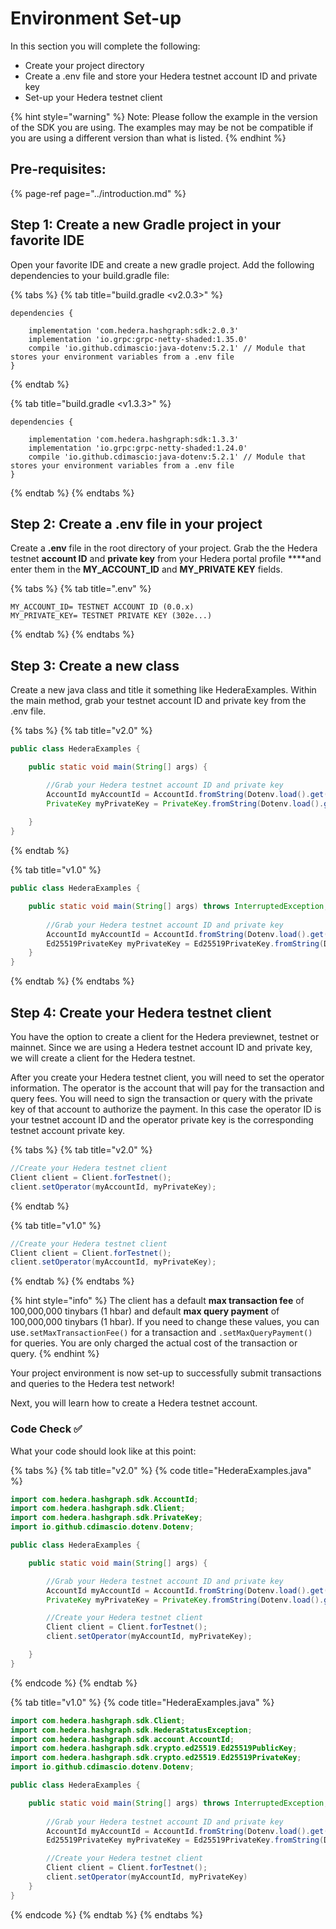 # Environment Set-up

In this section you will complete the following:

* Create your project directory
* Create a .env file and store your Hedera testnet account ID and private key
* Set-up your Hedera testnet client

{% hint style="warning" %}
Note: Please follow the example in the version of the SDK you are using. The examples may may be not be compatible if you are using a different version than what is listed.
{% endhint %}

## Pre-requisites:

{% page-ref page="../introduction.md" %}

## Step 1: Create a new Gradle project in your favorite IDE

Open your favorite IDE and create a new gradle project. Add the following dependencies to your build.gradle file:

{% tabs %}
{% tab title="build.gradle <v2.0.3>" %}
```text
dependencies {

    implementation 'com.hedera.hashgraph:sdk:2.0.3'
    implementation 'io.grpc:grpc-netty-shaded:1.35.0'
    compile 'io.github.cdimascio:java-dotenv:5.2.1' // Module that stores your environment variables from a .env file
}
```
{% endtab %}

{% tab title="build.gradle <v1.3.3>" %}
```
dependencies {
    
    implementation 'com.hedera.hashgraph:sdk:1.3.3'
    implementation 'io.grpc:grpc-netty-shaded:1.24.0'
    compile 'io.github.cdimascio:java-dotenv:5.2.1' // Module that stores your environment variables from a .env file
}
```
{% endtab %}
{% endtabs %}

## Step 2: Create a .env file in your project

Create a **.env** file in the root directory of your project. Grab the the Hedera testnet **account ID** and **private key** from your Hedera portal profile ****and enter them in the **MY\_ACCOUNT\_ID** and **MY\_PRIVATE KEY** fields.

{% tabs %}
{% tab title=".env" %}
```text
MY_ACCOUNT_ID= TESTNET ACCOUNT ID (0.0.x)
MY_PRIVATE_KEY= TESTNET PRIVATE KEY (302e...)
```
{% endtab %}
{% endtabs %}

## Step 3: Create a new class

Create a new java class and title it something like HederaExamples. Within the main method, grab your testnet account ID and private key from the .env file.

{% tabs %}
{% tab title="v2.0" %}
```java
public class HederaExamples {

    public static void main(String[] args) {

        //Grab your Hedera testnet account ID and private key
        AccountId myAccountId = AccountId.fromString(Dotenv.load().get("MY_ACCOUNT_ID"));
        PrivateKey myPrivateKey = PrivateKey.fromString(Dotenv.load().get("MY_PRIVATE_KEY"));
        
    }
}
```
{% endtab %}

{% tab title="v1.0" %}
```java
public class HederaExamples {

    public static void main(String[] args) throws InterruptedException, HederaStatusException {
        
        //Grab your Hedera testnet account ID and private key
        AccountId myAccountId = AccountId.fromString(Dotenv.load().get("MY_ACCOUNT_ID"));
        Ed25519PrivateKey myPrivateKey = Ed25519PrivateKey.fromString(Dotenv.load().get("MY_PRIVATE_KEY"));
    }
}
```
{% endtab %}
{% endtabs %}

## Step 4: Create your Hedera testnet client

You have the option to create a client for the Hedera previewnet, testnet or mainnet. Since we are using a Hedera testnet account ID and private key, we will create a client for the Hedera testnet.

After you create your Hedera testnet client, you will need to set the operator information. The operator is the account that will pay for the transaction and query fees. You will need to sign the transaction or query with the private key of that account to authorize the payment. In this case the operator ID is your testnet account ID and the operator private key is the corresponding testnet account private key.

{% tabs %}
{% tab title="v2.0" %}
```java
//Create your Hedera testnet client
Client client = Client.forTestnet();
client.setOperator(myAccountId, myPrivateKey);
```
{% endtab %}

{% tab title="v1.0" %}
```java
//Create your Hedera testnet client
Client client = Client.forTestnet();
client.setOperator(myAccountId, myPrivateKey);
```
{% endtab %}
{% endtabs %}

{% hint style="info" %}
The client has a default **max transaction fee** of 100,000,000 tinybars \(1 hbar\) and default **max query payment** of 100,000,000 tinybars \(1 hbar\). If you need to change these values, you can use`.setMaxTransactionFee()` for a transaction and `.setMaxQueryPayment()` for queries. You are only charged the actual cost of the transaction or query. 
{% endhint %}

Your project environment is now set-up to successfully submit transactions and queries to the Hedera test network! 

Next, you will learn how to create a Hedera testnet account.

### Code Check ✅ 

What your code should look like at this point:

{% tabs %}
{% tab title="v2.0" %}
{% code title="HederaExamples.java" %}
```java
import com.hedera.hashgraph.sdk.AccountId;
import com.hedera.hashgraph.sdk.Client;
import com.hedera.hashgraph.sdk.PrivateKey;
import io.github.cdimascio.dotenv.Dotenv;

public class HederaExamples {

    public static void main(String[] args) {

        //Grab your Hedera testnet account ID and private key
        AccountId myAccountId = AccountId.fromString(Dotenv.load().get("MY_ACCOUNT_ID"));
        PrivateKey myPrivateKey = PrivateKey.fromString(Dotenv.load().get("MY_PRIVATE_KEY"));

        //Create your Hedera testnet client
        Client client = Client.forTestnet();
        client.setOperator(myAccountId, myPrivateKey);

    }
}
```
{% endcode %}
{% endtab %}

{% tab title="v1.0" %}
{% code title="HederaExamples.java" %}
```java
import com.hedera.hashgraph.sdk.Client;
import com.hedera.hashgraph.sdk.HederaStatusException;
import com.hedera.hashgraph.sdk.account.AccountId;
import com.hedera.hashgraph.sdk.crypto.ed25519.Ed25519PublicKey;
import com.hedera.hashgraph.sdk.crypto.ed25519.Ed25519PrivateKey;
import io.github.cdimascio.dotenv.Dotenv;

public class HederaExamples {

    public static void main(String[] args) throws InterruptedException, HederaStatusException {
    
        //Grab your Hedera testnet account ID and private key
        AccountId myAccountId = AccountId.fromString(Dotenv.load().get("MY_ACCOUNT_ID"));
        Ed25519PrivateKey myPrivateKey = Ed25519PrivateKey.fromString(Dotenv.load().get("MY_PRIVATE_KEY"));

        //Create your Hedera testnet client
        Client client = Client.forTestnet();
        client.setOperator(myAccountId, myPrivateKey)
    }
}
```
{% endcode %}
{% endtab %}
{% endtabs %}

